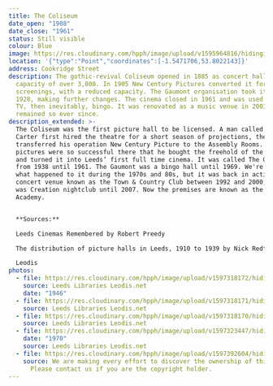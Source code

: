 ```yaml
---
title: The Coliseum
date_open: "1908"
date_close: "1961"
status: Still visible
colour: Blue
image: https://res.cloudinary.com/hpph/image/upload/v1595964816/hidinginplainsight/colleseum_gaumontcinema.svg
location: '{"type":"Point","coordinates":[-1.5471706,53.8022143]}'
address: Cookridge Street
description: The gothic-revival Coliseum opened in 1885 as concert hall with a
  capacity of over 3,000. In 1905 New Century Pictures converted it for film
  screenings, with a reduced capacity. The Gaumont organisation took it over in
  1928, making further changes. The cinema closed in 1961 and was used for film,
  TV, then inevitably, bingo. It was renovated as a music venue in 2001, and has
  remained so ever since.
description_extended: >-
  The Coliseum was the first picture hall to be licensed. A man called Sydney
  Carter first hired the theatre for a short season of projections, then he
  transferred his operation New Century Picture to the Assembly Rooms. Moving
  pictures were so successful there that he bought the freehold of the Coliseum
  and turned it into Leeds’ first full time cinema. It was called The Gaumont
  from 1938 until 1961. The Gaumont was a bingo hall until 1969. We're not sure
  what happened to it during the 1970s and 80s, but it was back in action as a
  concert venue known as the Town & Country Club between 1992 and 2000, then it
  was Creation nightclub until 2007. Now the premises are known as the O2
  Academy.  


  **Sources:**

  Leeds Cinemas Remembered by Robert Preedy

  The distribution of picture halls in Leeds, 1910 to 1939 by Nick Redfern

  Leodis
photos:
  - file: https://res.cloudinary.com/hpph/image/upload/v1597318172/hidinginplainsight/Coliseum_The_Gaumont_Cinema_Leeds_Libraries_2002927_61434573.jpg
    source: Leeds Libraries Leodis.net
    date: "1946"
  - file: https://res.cloudinary.com/hpph/image/upload/v1597318171/hidinginplainsight/Coliseum_The_Gaumont_Cinema_Leeds_Libraries_2002927_8745974.jpg
    source: Leeds Libraries Leodis.net
  - file: https://res.cloudinary.com/hpph/image/upload/v1597318170/hidinginplainsight/Coliseum_The_Gaumont_Cinema_Leeds_Libraries_201662_175822.jpg
    source: Leeds Libraries Leodis.net
  - file: https://res.cloudinary.com/hpph/image/upload/v1597323447/hidinginplainsight/The_Gaumont_20041210_86515445.jpg
    date: "1970"
    source: Leeds Libraries Leodis.net
  - file: https://res.cloudinary.com/hpph/image/upload/v1597392604/hidinginplainsight/Coliseum_2008523_166785.jpg
    source: We are making every effort to discover the ownership of this photo.
      Please contact us if you are the copyright holder.
---
```

